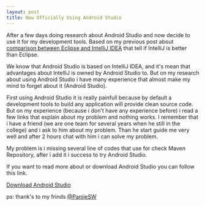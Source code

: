 ```yaml
---
layout: post
title: Now Officially Using Android Studio
---
```

After a few days doing research about Android Studio and now decide to use it for my development tools. Based on my previous post about [comparison between Eclipse and IntelliJ IDEA](http://cwicaksono.net/all-about-eclipse-and-intellij-idea-for-android-development/) that tell if IntelliJ is better than Eclipse.

We know that Android Studio is based on IntelliJ IDEA, and it's mean that advantages about IntelliJ is owned by Android Studio to. But on my research about using Android Studio i have many experience that almost make my mind to forget about it (Android Studio).

First using Android Studio it is really painfull because by default a development tools to build any application will provide clean source code. But on my experience (because i don't have any experience before) i read a few links that explain about my problem and nothing works. I remember that i have a friend (we are one team for several years when he still in the college) and i ask to him about my problem. Than he start guide me very well and after 2 hours chat with him i can solve my problem.

My problem is i missing several line of codes that use for check Maven Repository, after i add it i success to try Android Studio.

If you want to read more about or download Android Studio you can follow this link.

[Download Android Studio](http://developer.android.com/sdk/installing/studio.html)

ps: thank's to my frinds [@PanjieSW](http://twitter.com/panjiesw)
